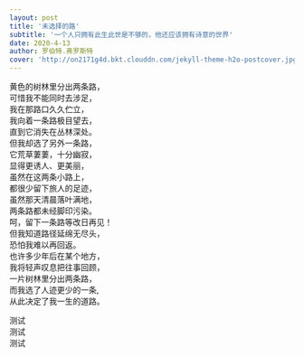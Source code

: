 ```yaml
---
layout: post
title: '未选择的路'
subtitle: '一个人只拥有此生此世是不够的，他还应该拥有诗意的世界'
date: 2020-4-13
author: 罗伯特.弗罗斯特
cover: 'http://on2171g4d.bkt.clouddn.com/jekyll-theme-h2o-postcover.jpg'
---
```


黄色的树林里分出两条路，<br/> 
可惜我不能同时去涉足，<br/> 
我在那路口久久伫立，<br/>
我向着一条路极目望去，<br/>
直到它消失在丛林深处。<br/>
但我却选了另外一条路，<br/> 
它荒草萋萋，十分幽寂，<br/> 
显得更诱人、更美丽，<br/> 
虽然在这两条小路上，<br/> 
都很少留下旅人的足迹，<br/>
虽然那天清晨落叶满地，<br/>
两条路都未经脚印污染。<br/>
呵，留下一条路等改日再见！<br/> 
但我知道路径延绵无尽头，<br/> 
恐怕我难以再回返。<br/> 
也许多少年后在某个地方， <br/>
我将轻声叹息把往事回顾，<br/> 
一片树林里分出两条路，<br/> 
而我选了人迹更少的一条,<br/> 
从此决定了我一生的道路。<br/>

测试  
测试  
测试  

